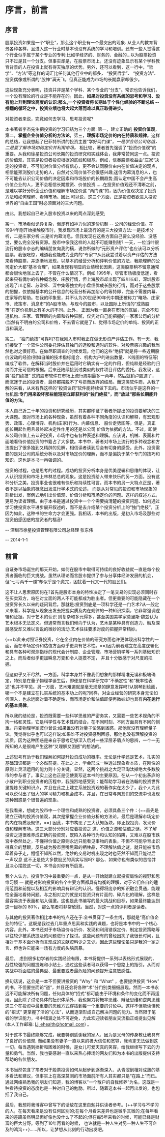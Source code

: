 # 序言，前言

## 序言

股票投资如果是一个“职业”，那么这个职业有一个最突出的现象. 从业人的教育背景各种各样，且进入这一行业时基本也没有系统的学习和培训。还有一些人觉得这个行业似乎属于某个专业的专利:比如学经济的、财务的、金融的...以为股票投资只不过是其一个分支。但事实却是，在股票市场上，还没有迹象显示有某个学科教育背景的人在投资上就有得天独厚的优势。另外，还可以看到，这一行中，“哲学”、“方法”等这样的词汇比任何其他行业中的都多， “投资哲学”、 “投资方法”、投资偶像或所谓的“股神”满天飞，但真正能成为市场的长期嬴家却很少。

这些现象充分表明，技资并非是某个学科、某个专业的“分支"。常识也告诉我们，一个没有理论的行业是不能存在的。因此，**如果对投资没有系统的思考和学习、没有能上升到理论高度的认识:那么,一个投资者将长期处于个性化经验的不断总结 -- 推翻的循环之中，投资业绩也将大起大落而难以真正取得进步。**

对投资者来说，完竟如何去学习、思考投资呢?

本书著者李杰先生把投资的学习归结为三个方面: 第一，建立正确的 **投资价值观**，第二，**掌握企业价值分析的方法论**，笫三，**理解市场定价的内在特质和规律**。这样的总结，让我想起了巴菲特所讲的投资主要“学好两门课”，*一是学会给公司估值，二是要了解市场如何定价并利用市场。* 相比较，著者首先强调了“投资价值观”的重要。从我和徐星投资公司长期的投资研究和实践体会，我非常赞同这一点。投资的价值观，其实是投资者投资根据的底线和根基。例如，信奉股票收益由“庄家“决定的投资者，不可能对价值分析有信心，更不会认同股价由内在价值决定的观点， 相信能预测股价走势的人，自然对公司价值不会很感兴趣;迷信内幕消息的人，也不可能去认识公司价值的决定因素和市场股价的长期趋势;而认定中国不会产生高价值企业的人，更不会相信长期投资、价值投资......在投资价值观还不清晰之前，是难以学好分析企业价值和理解市场定价这 “两门课"的，因为价值观决定了投资方法和如何理解、看待市场。因此 可以说，这三个方面，正是投资者欲进入投资世界的“自由王国”时必须面对的三大问题。

由此，我想起自已进入股市投资以来的两点深刻感受;

笫一，市场看似诡异复杂，但却有如神力似的定价机制 -- 公司的经营价值。在1994年刚开始接触股市时，我发现市场上最流行的是三大投资方法:一是技术分析，二是庄家分析;三是听内幕消息。但我发现在这些方面自己要么没经验、没感觉，要么完全没有资源。股市中像我这样的人就不可能赚到钱? 一天，一位当叶很流行的股市杂志的编辑朋友向我约稿，说你所做的“元形资产评估”也应该可以分析股票，我很吃惊，难道我也能成为业内的“专家”?从此我尝试着以资产评估的方法来看待股票，并逐渐地发现，以基本的经营分析和评判价值的方法，我能理解的公司定价大都“基本合理”，如果发现有明显的业绩增长因素，这类股票稍不留意通常都会很快地涨上去了，不管在什么情况下。例如 1995年，尽管市场极度低迷，看起来只有偶尔的各种概念股、庄股行情，但上海股市却出现了四川长虹，深圳股市出现了川老窖、苏常柴、深中集等独立的小盘绩优成长股的行情，而对于这些股票的把握，仅依据基本的公开信息的经营分析再加耐心的等持即，完全不需要内幕、庄家等的帮助。在我的印象里，并不认为20世纪90年代中期还被称力"睹场、庄家市、政策市、消息市”的A股市场，与现今的股市，以及国际上所谓的“成熟股市”在定价机制上有多大的不同。此外， 正因为我一直身在市场的底层，完全不知道机构、庄家、管理层的内幕和各种猫腻，仅凭对自己能把握的一家家公司的分析(当然有不明白的公司和价格，不去管它就是了)、觉得市场定价的单纯、投资的正当和满足。

笫二， “独门绝技”可靠吗?在我刚入市时我正在做无形资产评估工作。有一天，我们接受了一个软件公司委托评估其独门的选股和选时的软件。对股票感兴趣的我当然也对之很好奇。在做尽职调查的时候发现，他们的这些“绝招”就是将一些近期股价波动的经验(例如自编的技术指标组合、机构大户的进出数量、 K线图的特征等)编成了软件。在解释当时股价并在运用时它确实有一定的作用，但纯粹是经验的归纳而并无可信的根据。后来还陆续接到过类似的软件项目评估的委托。我发现，这类“独门绝技” 式的股市软件在市场上流行周期最多一两年，然后就销卢匿迹了，而沉迷于此的投资者，最终都摆脱不了亏损而放弃的结局。而这类软件商，从我了解的来看，从未有靠这样的“投资诀窍“软件能持续做下去的。市场似乎是这样的一台机器:**专门用来毁坏那些能短期立即获利的“独门绝技"，而“放过“那些长期能升值的方法。**

本人自己近二十年的投资和研究经历，其实都印证了著者所提出的投资要解决的三大课题。面对市场上的各种现象，虽然有着各种不同角度的认识和解释，有宏观形势、政策、心理博弈、机构(庄家)行为、内幕信息、 股价走势图等，但是，真正能长期起作用且最终起决定性作用的还是以公司
价值为依据的方法。不过，即使从公司价值上去认识投资，市场中也有各种表述和理解。应该说，机械、表面和片面地看待价值投资的书籍占了大多数。本书中，著者对市场上流行的多种观念和方法提出了很多独到又精辟的见解，相信读者读到后会有切身的感受。此外，投资需要的是对公司的系统分析以及对市场定价的理解，而不是偏执于某个专门的技巧和知识，这也是本书一再强调的。

投资的过程，也是思考的过程。成功的投资分析本身是优美逻辑和思维的体现，让人认识投资和市场上林林总总的现象。这是投资给人带来快乐的另一方面。没有这种分析之美，投资事业也很难有快乐和持续性可言。而本书的另一大特点正是，著者不是以抽象的概念出发进行学术式的论述， 而是从对常见的投资和市场现象的剖析出发，案例式地引出价值观、价值分析和市场定价的问题。这样的叙述方式，更易为读者理解。由于本书是通过投资中一个个需要搞清楚的投资问题、如何通过学习使投资水平进步展开叙述的，而不是去介绍某个投资分析上的“独门绝技”，正因为如此，这种书的生命力才会更强。我相话，本书的出版，是初入市场及那些对投资倍感困惑的投资者的福音!

-- 深圳市徐星投资管理有限公司总经理 张东伟

-- 2014-1-1

## 前言

自证券市场诞生的那天开始，如何在股市中取得可持续的良好收益就一直是每个投资者面临的巨大挑战。虽然从理论而言股市提供了参与分享体经济发展的机会，但“七亏两千一赚”却似乎是个魔咒，困扰着一代又一代的股民们。

这不让人思索原因何在?首先是股市本身的特性决定了一笔交易的实现必须同时存在买卖双方，站在对立面的两人不可能都成为胜出者。但更重要的可能隐藏在一个投资界长久以来的疑问背后，那就是:投资到底是一项科学还是一门艺术?从一般定义来看，科学是从现象出发去把握实质及内在规律的一种知识探索，它非常强调逻辑和证据。对于艺术的认识 则复杂和多元得多，甚至美国美学家莫里斯·魏兹认为艺木根本无法定义。但通常而言我们倾向于认为，艺木是某种具有创造力、触及深层感受却又难以言说的微妙的活动.艺术往往要求对度的把握异常精妙。

{==以此来对照证券投资，它在企业内在价值的研究方面也许更体现出科学性的一面，而在市场定价和估值方面似乎更具有艺术性。==}因为前者建立在高度逻辑化和具有各种可观测指标的现代会计制度、企业管理、市场营销学等一系列基础知识之上。而后者似乎更加瞬息万变和令人捉摸不定， 并且十分敏感于对尺度的把握。

但这似乎又不尽然。一方面，科学本身并不像我们想象的那样精准无误和极端确定，特别是在量子物理学诞生后，即便是在科学研完中“不确定性”和”概率性表述”也并不罕见。另一方面，艺木难道就是毫无规章的肆意发挥吗?从钢琴到绘画，哪一个不是建立在扎实系统的基本功上的呢?同样，对企业经营的研究本身无论如何深入，也永远面对着不确定性，而市场定价和估值即便再微妙却也具有**内在运行的基本规律**。

所以我的结论是，投资既需要一些科学思维的严密务实，又需要一些艺术视角的不拘一格和灵性，它是科学性与艺术性的结合，在不同时刻、不同方面具有不同的侧重。丹麦物理学家波尔曾说:如果谁没有对量子论感到困惑，那他就没有理解量子论。我觉得似乎也可以这样说:如果谁不对投资感到困惑，那他也没有理解投资的实质。因为这种困惑是来自于思考足够深入后对一些深层矛盾点的思辨，一个一无所知的人是很难产生这种“又理解又困惑"的想法的。

上述思考有助于我们理解如何提升投资成功的概率。无论是什学还是艺术，扎实的基础知识都是一个必然前提。在此之上，学会形成一种透过现象看本质，在刚性的原则上灵活运用的能力则十分关键。显然，这两个挑战之大足已淘汰掉绝大多数股市的参与者了。事实上这也正是促使我写这本书的主要原因。在从一个初出茅庐的小散户到职业投资者的历程中，我强烈地感受到：能帮助学习者在浩翰的投资世界里提炼关键知识点，并且在此之上建立系统投资观的著作实在太少了，我个人为此可以说付出了很大的学习精力和机会成本。并且，在日常与网友们的交流中也发现这种困惑是个很普遍的现象。

在我看来，想成为股市中一个理性和成熟的投资者，必须具备三个件：{==首先是建立正确的投资价值观，其次是掌握企业价值分析的方法论，最后是理解市场定价的内在特质及规律。==} 因此，本书构思了三大认知版块，即正视投资、发现价值和理解市场。这三大部分分别对应着投资之
道、价值之源和估值之谜。不了解投资之道很难养成正确的投资观，既陷入各种行为和认知的陷阱，又难以在股市跌宫中泰然处之，不懂得价值之原则永远只能看见事物的表象，不但不可能孕育出识得真全的慧眼，反易成为股市黑嘴黑幕的牺牲品，不理解估值之谜，就只能被市场牵着鼻子走，懵懂不知所以然，绝妙的交易时机出现之时也茫然不知而只能过后 一声叹息 这不正是绝大多数股民的真实写照吗? 那么、如果你也有类似的苦恼并且决心摆脱这一切，本书会对你有所启发。

我个人认力，投资学习中最重要的一点，是从一开始就建立起投资局性的视野和思维习惯 一 就是对影响投资的各个主要方面都具有均衡的理解，对于它们各自的适用范围和前提以及相互的影响具有辩证的认识。懂得将庞杂的知识融会贯通，能理性全面地看待问题。与之相对立的就是对投资只有片面的、碎片化的理解，这样是最容易流于表面和陷入偏激。这也是此书编写的最大挑战和目标，如果最终能达到这一目标的 80%，那么笔者将非常欣慰。当然，对这一点的评判者是读者。

与其他的投资著作相比本书的特点还在于:全书贯穿了一条主线，那就是“高价值企业的特征”。这既是我过去几年重点思索和实践的课题，也将是本书中的一个核心内容。此外，本书还对于市场溢价与折价、发现和利用错误定价、制定投资策略等以往较少被系统提及的问题进行了探讨。这些问题有的曾经困扰了我很长时间，且相对于基本面分析而言现成的文献资料少之又少。因此这些理论虽只是我的一家之言、但也许它能来一场有力度的头脑风暴。

最后， 虑到很多初学者的实践经验有限，本书将提供一系列以表格形式展现的、 战性较强的问题提炼和小贴士，通过这些读者可以获得一个思路上的指引，从而对实战中将面临的最典型、最重要或者最危险的问题提升注意敏感性。

换句话说，这会是一本不但要讲投资的 "Why" 和 “What" ，也要提供投资 “How" 的书，不但要坐而论“道”，并且还会将各种“术”分门别类细细展现。然而一本书永远不可能解决所有问题，任何具体的"招式”都可能由于环境和条件的变化而不再适用。因此除了讨论具体的抎识体系外，我也努力将概率思维、辩证思维和逆向思维这三个在投资中最重要的思维方式穿插到每一个重要的讨论中。这样不但能读懂死的"招式” 更掌握了活的“心法”，从而逐渐形成自己解决问题的能力。当然限于笔者的学识能力，书中错漏之处不可避免，力此欢迎读者朋友交流指正或提出见解(本人工作邮箱: Lj_ehealth@hotmail.com) 。

对于这本书最终能够完成，我要特别感谢我的家人，因为是父母的传身教让我具有了良好的价值观. 而如果没有妻子一直以来的极大信任和宽容，我肯定无法做到这一切。每当遇到挫折和困难的时候，是女儿可爱天真的笑容，给我继续写下去的力量和勇气。当然，我也要感谢一直以来热心捧场的网友们和为本书的出版提供支持帮助的各位朋友。

本书当然包含了笔者对于股票投资如何从起步到逐渐深入、从青涩到相对成熟的基本看法和建议，但事实上在高深莫测的市场面前所有人其实都只是“在路上”而已。通过网络熟悉我的朋友们知道，我的博客以“一个散户的自我修养”为名，这既是一种看待投资的态度也是一种对自己的勉励。所以，随着这本书一起再出发的，也包括了我自己。

最后，我想将我博客中曾写下的话放在这里自勉并供读者参考。{++学习与不学习的人，在每天看来是没有任何区别的;在每个月看来差异也是微乎其微的;在每年看来的差跷虽然明显但好像也没什么了不起的;但在每5年来看的时候，可能已经是财富的巨大分野。等到了10年再看的时候， 也许就是一种人生对另一种人生不可企及的鸿沟++}......所以，让梦想从此刻的行动出发吧。
